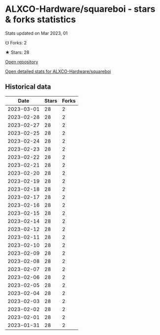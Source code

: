# ALXCO-Hardware/squareboi - stars & forks statistics

Stats updated on Mar 2023, 01

☋ Forks: 2

★ Stars: 28

[Open repository](https://github.com/ALXCO-Hardware/squareboi)

[Open detailed stats for ALXCO-Hardware/squareboi](https://reviewgithub.com/rep/ALXCO-Hardware/squareboi)

## Historical data
| Date | Stars | Forks |
|------|-------|-------|
| 2023-03-01 | 28 | 2 | 
| 2023-02-28 | 28 | 2 | 
| 2023-02-27 | 28 | 2 | 
| 2023-02-25 | 28 | 2 | 
| 2023-02-24 | 28 | 2 | 
| 2023-02-23 | 28 | 2 | 
| 2023-02-22 | 28 | 2 | 
| 2023-02-21 | 28 | 2 | 
| 2023-02-20 | 28 | 2 | 
| 2023-02-19 | 28 | 2 | 
| 2023-02-18 | 28 | 2 | 
| 2023-02-17 | 28 | 2 | 
| 2023-02-16 | 28 | 2 | 
| 2023-02-15 | 28 | 2 | 
| 2023-02-14 | 28 | 2 | 
| 2023-02-12 | 28 | 2 | 
| 2023-02-11 | 28 | 2 | 
| 2023-02-10 | 28 | 2 | 
| 2023-02-09 | 28 | 2 | 
| 2023-02-08 | 28 | 2 | 
| 2023-02-07 | 28 | 2 | 
| 2023-02-06 | 28 | 2 | 
| 2023-02-05 | 28 | 2 | 
| 2023-02-04 | 28 | 2 | 
| 2023-02-03 | 28 | 2 | 
| 2023-02-02 | 28 | 2 | 
| 2023-02-01 | 28 | 2 | 
| 2023-01-31 | 28 | 2 | 

